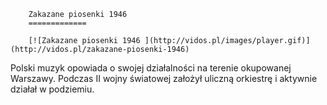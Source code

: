 
        Zakazane piosenki 1946 
        =============
        
        [![Zakazane piosenki 1946 ](http://vidos.pl/images/player.gif)](http://vidos.pl/zakazane-piosenki-1946)
        
        
 Polski muzyk opowiada o swojej działalności na terenie okupowanej Warszawy. Podczas II wojny światowej założył uliczną orkiestrę i aktywnie działał w podziemiu.
    